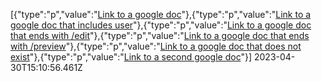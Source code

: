 [{"type":"p","value":"[Link to a google doc](https://docs.google.com/document/d/mock-gdocid-for-testprHfq)"},{"type":"p","value":"[Link to a google doc that includes user](https://docs.google.com/document/d/mock-gdocid-for-testprHfq)"},{"type":"p","value":"[Link to a  google doc that ends with /edit](https://docs.google.com/document/d/mock-gdocid-for-testprHfq)"},{"type":"p","value":"[Link to a  google doc that ends with /preview](https://docs.google.com/document/d/mock-gdocid-for-testprHfq)"},{"type":"p","value":"[Link to a  google doc that does not exist](https://docs.google.com/document/d/mock-id-does-not-exist)"},{"type":"p","value":"[Link to a second google doc](https://docs.google.com/document/d/second-google-doc)"}] 2023-04-30T15:10:56.461Z